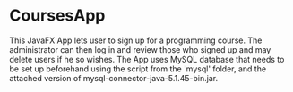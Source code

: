 # CoursesApp
This JavaFX App lets user to sign up for a programming course.
The administrator can then log in and review those who signed up and may delete users if he so wishes. The App uses MySQL database that needs to be set up beforehand using the script from the 'mysql' folder, and the attached version of mysql-connector-java-5.1.45-bin.jar.

